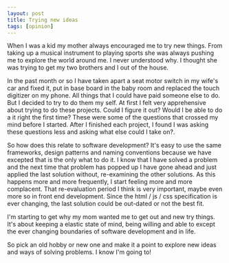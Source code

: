 ```yaml
---
layout: post
title: Trying new ideas
tags: [opinion]
---
```


When I was a kid my mother always encouraged me to try new things. From taking up a musical instrument to playing sports she was always pushing me to explore the world around me. I never understood why. I thought she was trying to get my two brothers and I out of the house. 

In the past month or so I have taken apart a seat motor switch in my wife's car and fixed it, put in base board in the baby room and replaced the touch digitizer on my phone. All things that I could have paid someone else to do. But I decided to try to do them my self. At first I felt very apprehensive about trying to do these projects. Could I figure it out? Would I be able to do a it right the first time? These were some of the questions that crossed my mind before I started. After I finished each project, I found I was asking these questions less and asking what else could I take on?. 

So how does this relate to software development? It's easy to use the same frameworks, design patterns and naming conventions because we have excepted that is the only what to do it. 
I know that I have solved a problem and the next time that problem has popped up I have gone ahead and just applied the last solution without, re-examining the other solutions. As this happens more and more frequently, I start feeling more and more complacent. That re-evaluation period I think is very important, maybe even more so in front end development. Since the html / js / css specification is ever changing, the last solution could be out-dated or not the best fit.

I'm starting to get why my mom wanted me to get out and new try things. It's about keeping a elastic state of mind, being willing and able to except the ever changing boundaries of software development and in life. 

So pick an old hobby or new one and make it a point to explore new ideas and ways of solving problems. I know I'm going to!